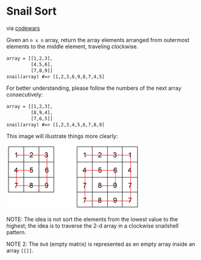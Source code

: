 # Snail Sort
via [codewars](https://www.codewars.com/kata/521c2db8ddc89b9b7a0000c1)

Given an `n x n` array, return the array elements arranged from outermost
elements to the middle element, traveling clockwise.
```
array = [[1,2,3],
         [4,5,6],
         [7,8,9]]
snail(array) #=> [1,2,3,6,9,8,7,4,5]
```

For better understanding, please follow the numbers of the next array consecutively:
```
array = [[1,2,3],
         [8,9,4],
         [7,6,5]]
snail(array) #=> [1,2,3,4,5,6,7,8,9]
```

This image will illustrate things more clearly:

![snail](./snail.png)

NOTE:   The idea is not sort the elements from the lowest value to the highest;
        the idea is to traverse the 2-d array in a clockwise snailshell pattern.

NOTE 2: The `0x0` (empty matrix) is represented as en empty array inside an
        array `[[]]`.
